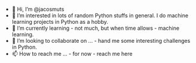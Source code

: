- 👋 Hi, I’m @jacosmuts
- 👀 I’m interested in lots of random Python stuffs in general. I do machine learning projects in Python as a hobby.
- 🌱 I’m currently learning - not much, but when time allows - machine learning.
- 💞️ I’m looking to collaborate on ... - hand me some interesting challenges in Python.
- 📫 How to reach me ... - for now - reach me here

<!---
jacosmuts/jacosmuts is a ✨ special ✨ repository because its `README.md` (this file) appears on your GitHub profile.
You can click the Preview link to take a look at your changes.
--->
